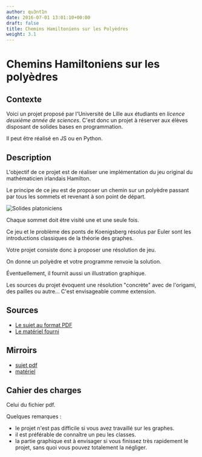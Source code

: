 ```yaml
---
author: qu3nt1n
date: 2016-07-01 13:01:10+00:00
draft: false
title: Chemins Hamiltoniens sur les Polyèdres
weight: 3.1
---
```


# Chemins Hamiltoniens sur les polyèdres

## Contexte

Voici un projet proposé par l'Université de Lille aux étudiants
en _licence deuxième année de sciences_. C'est donc un projet à réserver aux
élèves disposant de solides bases en programmation.

Il peut être réalisé en JS ou en Python.

## Description

L'objectif de ce projet est de réaliser une implémentation du jeu original
du mathématicien irlandais Hamilton.

Le principe de ce jeu est de proposer un chemin sur un polyèdre passant par
tous les sommets et revenant à son point de départ.

![Solides platoniciens](https://www.mathlearnit.com/images/platonic-solids.png)

Chaque sommet doit être visité une et une seule fois.

Ce jeu et le problème des ponts de Koenigsberg résolus par Euler sont les
introductions classiques de la théorie des graphes.

Votre projet consiste donc à proposer une résolution de jeu.

On donne un polyèdre et votre programme renvoie la solution.

Éventuellement, il fournit aussi un illustration graphique.

Les sources du projet évoquent une résolution "concrète" avec de l'origami,
des pailles ou autre... C'est envisageable comme extension.

## Sources

* [Le sujet au format PDF](http://www.fil.univ-lille1.fr/~L2S3API/CoursTP/Projets/Hamilton/hamilton.pdf)
* [Le matériel fourni](http://www.fil.univ-lille1.fr/~L2S3API/CoursTP/Projets/Hamilton/polyedres.zip)


## Mirroirs

* [sujet pdf](/uploads/docsisn/hamilton.pdf)
* [matériel](/uploads/docsisn/polyedres.zip)

## Cahier des charges

Celui du fichier pdf.

Quelques remarques :

* le projet n'est pas difficile si vous avez travaillé sur les graphes.
* il est préférable de connaître un peu les classes.
* la partie graphique est à envisager si vous finissez très rapidement le
  projet, sans quoi vous pouvez totalement la négliger.
